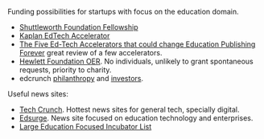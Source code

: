 Funding possibilities for startups with focus on the education domain.

- [Shuttleworth Foundation Fellowship](www.shuttleworthfoundation.org/fellowship)
- [Kaplan EdTech Accelerator](http://www.kaplanedtechaccelerator.com)
- [The Five Ed-Tech Accelerators that could change Education Publishing Forever](http://www.publishingtechnology.com/2013/03/the-five-ed-tech-accelerators-that-could-change-education-publishing-forever/) great review of a few accelerators.
- [Hewlett Foundation OER](http://www.hewlett.org/programs/education/open-educational-resources). No individuals, unlikely to grant spontaneous requests, priority to charity.
- edcrunch [philanthropy](http://edcrunch.org/show-me-the-money/foundations-and-philanthropy/) and [investors](http://edcrunch.org/show-me-the-money/accelerators-and-investors).

Useful news sites:

- [Tech Crunch](techcrunch.com). Hottest news sites for general tech, specially digital.
- [Edsurge](https://www.edsurge.com/). News site focused on education technology and enterprises.
- [Large Education Focused Incubator List](https://www.edsurge.com/incubators)
